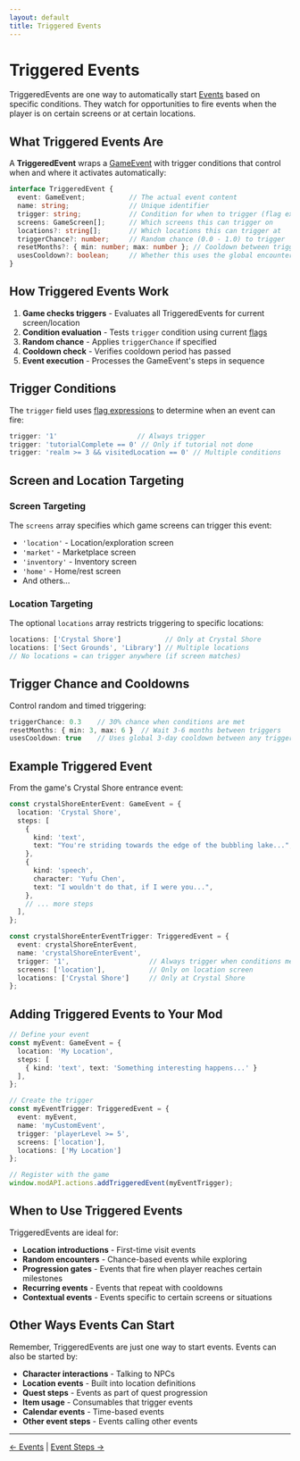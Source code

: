 ```yaml
---
layout: default
title: Triggered Events
---
```


# Triggered Events

TriggeredEvents are one way to automatically start [Events](events.md) based on specific conditions. They watch for opportunities to fire events when the player is on certain screens or at certain locations.

## What Triggered Events Are

A **TriggeredEvent** wraps a [GameEvent](events.md) with trigger conditions that control when and where it activates automatically:

```typescript
interface TriggeredEvent {
  event: GameEvent;           // The actual event content
  name: string;               // Unique identifier
  trigger: string;            // Condition for when to trigger (flag expression)
  screens: GameScreen[];      // Which screens this can trigger on
  locations?: string[];       // Which locations this can trigger at
  triggerChance?: number;     // Random chance (0.0 - 1.0) to trigger
  resetMonths?: { min: number; max: number }; // Cooldown between triggers
  usesCooldown?: boolean;     // Whether this uses the global encounter cooldown (3 days)
}
```

## How Triggered Events Work

1. **Game checks triggers** - Evaluates all TriggeredEvents for current screen/location
2. **Condition evaluation** - Tests `trigger` condition using current [flags](flags.md)
3. **Random chance** - Applies `triggerChance` if specified
4. **Cooldown check** - Verifies cooldown period has passed
5. **Event execution** - Processes the GameEvent's steps in sequence

## Trigger Conditions

The `trigger` field uses [flag expressions](flags.md) to determine when an event can fire:

```typescript
trigger: '1'                    // Always trigger
trigger: 'tutorialComplete == 0' // Only if tutorial not done
trigger: 'realm >= 3 && visitedLocation == 0' // Multiple conditions
```

## Screen and Location Targeting

### Screen Targeting
The `screens` array specifies which game screens can trigger this event:

- `'location'` - Location/exploration screen
- `'market'` - Marketplace screen  
- `'inventory'` - Inventory screen
- `'home'` - Home/rest screen
- And others...

### Location Targeting
The optional `locations` array restricts triggering to specific locations:

```typescript
locations: ['Crystal Shore']           // Only at Crystal Shore
locations: ['Sect Grounds', 'Library'] // Multiple locations
// No locations = can trigger anywhere (if screen matches)
```

## Trigger Chance and Cooldowns

Control random and timed triggering:

```typescript
triggerChance: 0.3    // 30% chance when conditions are met
resetMonths: { min: 3, max: 6 }  // Wait 3-6 months between triggers
usesCooldown: true    // Uses global 3-day cooldown between any triggered events
```

## Example Triggered Event

From the game's Crystal Shore entrance event:

```typescript
const crystalShoreEnterEvent: GameEvent = {
  location: 'Crystal Shore',
  steps: [
    {
      kind: 'text',
      text: "You're striding towards the edge of the bubbling lake...",
    },
    {
      kind: 'speech',
      character: 'Yufu Chen',
      text: "I wouldn't do that, if I were you...",
    },
    // ... more steps
  ],
};

const crystalShoreEnterEventTrigger: TriggeredEvent = {
  event: crystalShoreEnterEvent,
  name: 'crystalShoreEnterEvent',
  trigger: '1',                    // Always trigger when conditions met
  screens: ['location'],           // Only on location screen
  locations: ['Crystal Shore']     // Only at Crystal Shore
};
```

## Adding Triggered Events to Your Mod

```typescript
// Define your event
const myEvent: GameEvent = {
  location: 'My Location',
  steps: [
    { kind: 'text', text: 'Something interesting happens...' }
  ],
};

// Create the trigger
const myEventTrigger: TriggeredEvent = {
  event: myEvent,
  name: 'myCustomEvent',
  trigger: 'playerLevel >= 5',
  screens: ['location'],
  locations: ['My Location']
};

// Register with the game
window.modAPI.actions.addTriggeredEvent(myEventTrigger);
```

## When to Use Triggered Events

TriggeredEvents are ideal for:

- **Location introductions** - First-time visit events
- **Random encounters** - Chance-based events while exploring
- **Progression gates** - Events that fire when player reaches certain milestones
- **Recurring events** - Events that repeat with cooldowns
- **Contextual events** - Events specific to certain screens or situations

## Other Ways Events Can Start

Remember, TriggeredEvents are just one way to start events. Events can also be started by:

- **Character interactions** - Talking to NPCs
- **Location events** - Built into location definitions
- **Quest steps** - Events as part of quest progression
- **Item usage** - Consumables that trigger events
- **Calendar events** - Time-based events
- **Other event steps** - Events calling other events

---

[← Events](events.md) | [Event Steps →](event-steps.md)